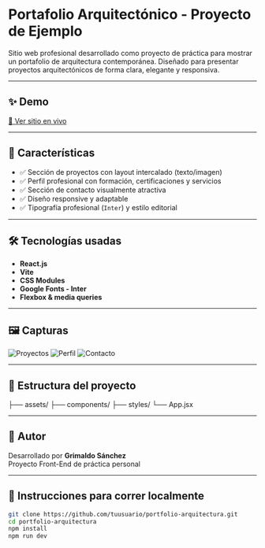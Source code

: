 # Portafolio Arquitectónico - Proyecto de Ejemplo

Sitio web profesional desarrollado como proyecto de práctica para mostrar un portafolio de arquitectura contemporánea. Diseñado para presentar proyectos arquitectónicos de forma clara, elegante y responsiva.

---

## ✨ Demo

[🔗 Ver sitio en vivo](https://portafolio-arquitecto-drab.vercel.app/) <!-- Reemplaza con tu link cuando lo subas -->

---

## 🧩 Características

- ✅ Sección de proyectos con layout intercalado (texto/imagen)
- ✅ Perfil profesional con formación, certificaciones y servicios
- ✅ Sección de contacto visualmente atractiva
- ✅ Diseño responsive y adaptable
- ✅ Tipografía profesional (`Inter`) y estilo editorial

---

## 🛠️ Tecnologías usadas

- **React.js**
- **Vite**
- **CSS Modules**
- **Google Fonts - Inter**
- **Flexbox & media queries**

---

## 🖼️ Capturas

![Proyectos](./src/assets/screenshots/proyectos.png)
![Perfil](./src/assets/screenshots/perfil.png)
![Contacto](./src/assets/screenshots/contacto.png)

---

## 📁 Estructura del proyecto

├── assets/
├── components/
├── styles/
└── App.jsx

---

## 👤 Autor

Desarrollado por **Grimaldo Sánchez**  
Proyecto Front-End de práctica personal

---

## 🚀 Instrucciones para correr localmente

```bash
git clone https://github.com/tuusuario/portfolio-arquitectura.git
cd portfolio-arquitectura
npm install
npm run dev
```
